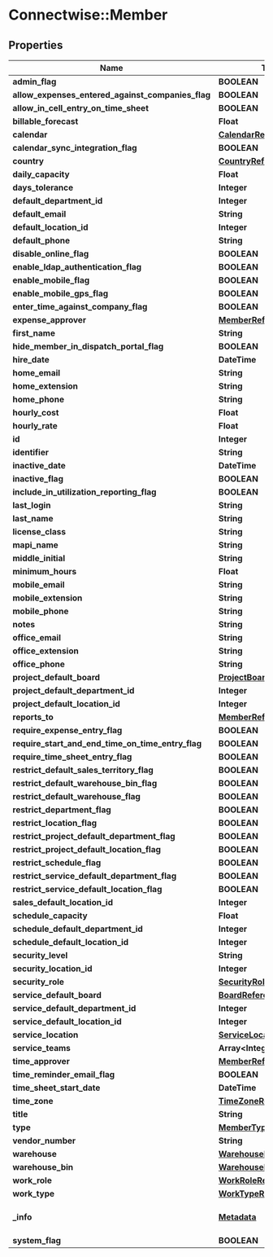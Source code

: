 # Connectwise::Member

## Properties
Name | Type | Description | Notes
------------ | ------------- | ------------- | -------------
**admin_flag** | **BOOLEAN** |  | [optional] 
**allow_expenses_entered_against_companies_flag** | **BOOLEAN** |  | [optional] 
**allow_in_cell_entry_on_time_sheet** | **BOOLEAN** |  | [optional] 
**billable_forecast** | **Float** |  | [optional] 
**calendar** | [**CalendarReference**](CalendarReference.md) |  | [optional] 
**calendar_sync_integration_flag** | **BOOLEAN** |  | [optional] 
**country** | [**CountryReference**](CountryReference.md) |  | [optional] 
**daily_capacity** | **Float** |  | [optional] 
**days_tolerance** | **Integer** |  | [optional] 
**default_department_id** | **Integer** |  | 
**default_email** | **String** |  | [optional] 
**default_location_id** | **Integer** |  | 
**default_phone** | **String** |  | [optional] 
**disable_online_flag** | **BOOLEAN** |  | [optional] 
**enable_ldap_authentication_flag** | **BOOLEAN** |  | [optional] 
**enable_mobile_flag** | **BOOLEAN** |  | [optional] 
**enable_mobile_gps_flag** | **BOOLEAN** |  | [optional] 
**enter_time_against_company_flag** | **BOOLEAN** |  | [optional] 
**expense_approver** | [**MemberReference**](MemberReference.md) |  | 
**first_name** | **String** |  | 
**hide_member_in_dispatch_portal_flag** | **BOOLEAN** |  | [optional] 
**hire_date** | **DateTime** |  | [optional] 
**home_email** | **String** |  | [optional] 
**home_extension** | **String** |  | [optional] 
**home_phone** | **String** |  | [optional] 
**hourly_cost** | **Float** |  | [optional] 
**hourly_rate** | **Float** |  | [optional] 
**id** | **Integer** |  | [optional] 
**identifier** | **String** |  | 
**inactive_date** | **DateTime** |  | [optional] 
**inactive_flag** | **BOOLEAN** |  | [optional] 
**include_in_utilization_reporting_flag** | **BOOLEAN** |  | [optional] 
**last_login** | **String** |  | [optional] 
**last_name** | **String** |  | 
**license_class** | **String** |  | 
**mapi_name** | **String** |  | [optional] 
**middle_initial** | **String** |  | [optional] 
**minimum_hours** | **Float** |  | [optional] 
**mobile_email** | **String** |  | [optional] 
**mobile_extension** | **String** |  | [optional] 
**mobile_phone** | **String** |  | [optional] 
**notes** | **String** |  | [optional] 
**office_email** | **String** |  | [optional] 
**office_extension** | **String** |  | [optional] 
**office_phone** | **String** |  | [optional] 
**project_default_board** | [**ProjectBoardReference**](ProjectBoardReference.md) |  | [optional] 
**project_default_department_id** | **Integer** |  | [optional] 
**project_default_location_id** | **Integer** |  | [optional] 
**reports_to** | [**MemberReference**](MemberReference.md) |  | [optional] 
**require_expense_entry_flag** | **BOOLEAN** |  | [optional] 
**require_start_and_end_time_on_time_entry_flag** | **BOOLEAN** |  | [optional] 
**require_time_sheet_entry_flag** | **BOOLEAN** |  | [optional] 
**restrict_default_sales_territory_flag** | **BOOLEAN** |  | [optional] 
**restrict_default_warehouse_bin_flag** | **BOOLEAN** |  | [optional] 
**restrict_default_warehouse_flag** | **BOOLEAN** |  | [optional] 
**restrict_department_flag** | **BOOLEAN** |  | [optional] 
**restrict_location_flag** | **BOOLEAN** |  | [optional] 
**restrict_project_default_department_flag** | **BOOLEAN** |  | [optional] 
**restrict_project_default_location_flag** | **BOOLEAN** |  | [optional] 
**restrict_schedule_flag** | **BOOLEAN** |  | [optional] 
**restrict_service_default_department_flag** | **BOOLEAN** |  | [optional] 
**restrict_service_default_location_flag** | **BOOLEAN** |  | [optional] 
**sales_default_location_id** | **Integer** |  | 
**schedule_capacity** | **Float** |  | [optional] 
**schedule_default_department_id** | **Integer** |  | [optional] 
**schedule_default_location_id** | **Integer** |  | [optional] 
**security_level** | **String** |  | [optional] 
**security_location_id** | **Integer** |  | [optional] 
**security_role** | [**SecurityRoleReference**](SecurityRoleReference.md) |  | [optional] 
**service_default_board** | [**BoardReference**](BoardReference.md) |  | [optional] 
**service_default_department_id** | **Integer** |  | [optional] 
**service_default_location_id** | **Integer** |  | [optional] 
**service_location** | [**ServiceLocationReference**](ServiceLocationReference.md) |  | [optional] 
**service_teams** | **Array&lt;Integer&gt;** |  | [optional] 
**time_approver** | [**MemberReference**](MemberReference.md) |  | 
**time_reminder_email_flag** | **BOOLEAN** |  | [optional] 
**time_sheet_start_date** | **DateTime** |  | [optional] 
**time_zone** | [**TimeZoneReference**](TimeZoneReference.md) |  | 
**title** | **String** |  | [optional] 
**type** | [**MemberTypeReference**](MemberTypeReference.md) |  | [optional] 
**vendor_number** | **String** |  | [optional] 
**warehouse** | [**WarehouseReference**](WarehouseReference.md) |  | [optional] 
**warehouse_bin** | [**WarehouseBinReference**](WarehouseBinReference.md) |  | [optional] 
**work_role** | [**WorkRoleReference**](WorkRoleReference.md) |  | 
**work_type** | [**WorkTypeReference**](WorkTypeReference.md) |  | [optional] 
**_info** | [**Metadata**](Metadata.md) | Metadata of the entity | [optional] 
**system_flag** | **BOOLEAN** |  | [optional] 


